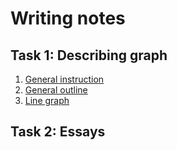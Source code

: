 # Writing notes

## Task 1: Describing graph
1. [General instruction](task1/general_instruction.md)
2. [General outline](task1/general_outline.md)
3. [Line graph](task1/line_graph.md)

## Task 2: Essays
